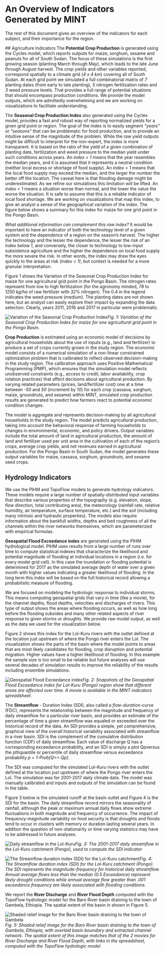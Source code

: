 # An Overview of Indicators Generated by MINT

The rest of this document gives an overview of the indicators for each subject, and their importance for the region.

## Agriculture Indicators
The **Potential Crop Production** is generated using the Cycles model, which reports outputs for maize, sorghum, sesame and peanuts for all of South Sudan. The focus of these simulations is the first growing season (planting March through May), which leads to the late June through August harvest. The crop yields and other variables reported, correspond spatially to a climate grid (*4 x 4 km*) covering all of South Sudan.
At each grid point we simulated a full combinatorial matrix of *7* planting dates (from early to late planting), *5* nitrogen fertilization rates and *3* weed pressure levels. That provides a full range of potential situations that should encompass production conditions. We provide the model outputs, which are admittedly overwhelming and we are working on visualizations to facilitate understanding.

The **Seasonal Crop Production Index** also generated using the Cycles model, provides a fast and robust way of reporting normalized yields for a given grid point or region. The goal of the index is to easily segment *“years”* or *“seasons”* that can be problematic for food production, and to provide an intuitive sense of the magnitude of the problem. While the raw yield outputs might be difficult to interpret for the non-expert, the index is more transparent. It is based on the ratio of the yield of a given combination of planting date, fertilization and weed pressure to the median yield under such conditions across years. An *index = 1* means that the year resembles the median years, and it is assumed that it represents a neutral condition (neither local excess or shortage of food supply). An *index > 1* means that the local food supply may exceed the median, and the larger the number the better off the location. The caveat here is that flooding damage might be underestimated. As we refine our simulations this limitation will be lifted. An *index < 1* means a situation worse than normal, and the lower the value the worse the situation. It is safe to assume that this is a reliable indicator of local food shortage. We are working on visualizations that map this index, to give an analyst a sense of the geographical variation of the index. The figure below shows a summary for this index for maize for one grid point in the Pongo Basin.

*What additional information can complement this raw index?*
It would be important to have an indicator of both the technology level of a given system and the dependence of a region on the season’s harvest. The higher the technology and the lesser the dependence, the lesser the risk of an index below *1*, and conversely, the closer to technology to low-input subsistence agriculture and the higher the dependence on local food supply the more severe the risk. In other words, the index may draw the eyes quickly to the areas at risk *(index < 1)*, but context is needed for a more granular interpretation.

Figure 1 shows the Variation of the Seasonal Crop Production Index for maize for one agricultural grid point in the Pongo Basin. The nitrogen rates represent from low to high fertilization (for the agronomy minded, *78* to *1250 kg/ha* of raw fertilizer with *32%* nitrogen). The 0.4 in the legend indicates the weed pressure (medium). The planting dates are not shown here, but an analyst can easily explore their impact by expanding the data selection. Clearly, years 2011, 2016 and 2017 in particular were problematic.

![Variation of the Seasonal Crop Production Index](figures/3_1_avg_prod_index.png "Variation of the Seasonal Crop Production Index")*Fig. 1: Variation of the Seasonal Crop Production Index for maize for one agricultural grid point in the Pongo Basin.*

**Crop Production** is estimated using an economic model of decisions by agricultural households about the use of inputs (e.g., land and fertilizer) to produce a set of crops currently grown in the study region. The economic model consists of a numerical simulation of a non-linear constrained optimization problem that is calibrated to reflect observed decision-making in the study region. The calibration approach uses Positive Mathematical Programming (PMP), which ensures that the simulation model reflects unobserved constraints (e.g., access to credit, labor availability, crop rotation practices) that affect decisions about agricultural production. By varying related parameters (prices, land/fertilizer cost) one at a time between *-50* and *50* (increment by *10*) for each crop (cassava, sorghum, maize, groundnuts, and sesame) within MINT, simulated crop production results are generated to predict how farmers react to potential economic condition changes.

The model is aggregate and represents decision-making by all agricultural households in the study region. The model predicts agricultural production, taking into account the behavioral response of farming households to changes in environmental, economic, and policy drivers. Output variables include the total amount of land in agricultural production, the amount of land and fertilizer used per unit area in the cultivation of each of the region’s crops, average crop yields, and net revenues earned in agricultural production. For the Pongo Basin in South Sudan, the model generates these output variables for maize, cassava, sorghum, groundnuts, and sesame seed crops.

## Hydrology Indicators

We use the PIHM and TopoFlow models to generate hydrology indicators. These models require a large number of spatially-distributed input variables that describe various properties of the topography (e.g. elevation, slope, flow direction, total contributing area), the meteorology (rainfall rate, relative humidity, air temperature, surface temperature, etc.) and the soil (including many intrinsic and hydraulic properties). The models also require information about the bankfull widths, depths and bed roughness of all the channels within the river networks themselves, which are parameterized with empirical formulas.

**Geospatial Flood Exceedance index** are generated using the PIHM hydrological model. PIHM uses results from a large number of runs over time to compute statistical indexes that characterize the likelihood and potential magnitude of flooding at individual locations in a region (i.e. for every model grid cell). In this case the inundation or flooding potential is determined for 2017 as the simulated average depth of water over a given month with higher values indicating a greater likelihood of flooding. In the long term this index will be based on the full historical record allowing a probabilistic measure of flooding.

We are focused on modeling the hydrologic response to individual storms. This means computing geospatial grids that vary in time (like a movie), for the channel depths, flood depths, velocities and discharges of rivers. This type of output shows the areas where flooding occurs, as well as how long before the flooding subsides and many other related aspects of river response to given storms or droughts. We provide raw model output, as well as the data we used for the visualization below.

Figure 2 shows this index for the Lol-Kuru rivers with the outlet defined at the location just upstream of where the Pongo river enters the Lol. The visualization shows the parts of the basin where the model points to areas that are most likely candidates for flooding, crop disruption and potential migration. Higher values have a higher likelihood of flooding. In this example the sample size is too small to be reliable but future analyses will use several decades of simulation results to improve the reliability of the results including ensemble simulations.

![Geospatial Flood Exceedance index](figures/3_2_flood_exc_lol_kuru.png "Geospatial Flood Exceedance index")*Fig. 2: Snapshots of the Geospatial Flood Exceedance index for Lol-Kuru (Pongo) region show that different areas are affected over time. A movie is available in the MINT indicators spreadsheet.*

The **Streamflow** - Duration Index (SDI), also called a *flow-duration-curve* (FDC), represents the relationship between the magnitude and frequency of daily streamflow for a particular river basin, and provides an estimate of the percentage of time a given streamflow was equaled or exceeded over the historical record of the data. An SDI provides a simple, yet comprehensive, graphical view of the overall historical variability associated with streamflow in a river basin. SDI is the complement of the cumulative distribution function (CDF) of daily streamflow. Each value of discharge Q has a corresponding exceedance probability, and an SDI is simply a plot Qpversus the pthquantile or percentile of daily streamflow versus exceedance probability *p = 1-Prob[Q<= Qp]*.

The SDI was computed for the simulated Lol-Kuru rivers with the outlet defined at the location just upstream of where the Pongo river enters the Lol. The simulation was for 2001-2017 daily climate data. The model was manually calibrated and inputs and outputs of the simulation can be found in the table.

Figure 3 below is the simulated runoff at the basin outlet and Figure 4 is the SDI for the basin. The daily streamflow record mirrors the seasonality of rainfall, although the peak or maximum annual daily flows show extreme fluctuations in both magnitude and frequency of occurrence. The impact of frequency-magnitude variability on food security is that droughts and floods tend to occur in clusters with memory or duration lasting several years. In addition the question of non-stationarity or time varying statistics may have to be addressed in future analyses.

![Daily streamflow in the Lol-Kuru](figures/3_3_streamflow.png "Daily streamflow in the Lol-Kuru")*Fig. 3: The 2001-2017 daily streamflow in the Lol-Kuru catchment (Pongo), used to compute the SDI indicator*

![The Streamflow duration index (SDI) for the Lol-Kuru catchment](figures/3_4_sdi.png "The Streamflow duration index for the Lol-Kuru catchment")*Fig. 4: The Streamflow duration index (SDI) for the Lol-Kuru catchment (Pongo). The SDI represents the magnitude-frequency for historical daily streamflow. Annual average flows less than the median (0.5 Exceedance) represent likely drought conditions while annual average flow greater than .001 exceedance frequency are likely associated with flooding conditions.*

We report the **River Discharge** and **River Flood Depth** computed with the TopoFlow hydrologic model for the Baro River basin draining to the town of Gambela, Ethiopia. The spatial extent of the basin in shown in Figure 5.

![Shaded relief image for the Baro River basin draining to the town of Gambela](figures/3_4_shaded_relief.png "Shaded relief image for the Baro River basin draining to the town of Gambela")*Fig. 5: Shaded relief image for the Baro River basin draining to the town of Gambela, Ethiopia, with overlaid basin boundary and extracted channel network. The spatial extent of this image matches that of the 2 movies for River Discharge and River Flood Depth, with links in the spreadsheet, computed with the TopoFlow hydrologic model.*

